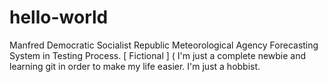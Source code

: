 # hello-world
Manfred Democratic Socialist Republic Meteorological Agency Forecasting System in Testing Process. [ Fictional ] 
( I'm just a complete newbie and learning git in order to make my life easier. I'm just a hobbist. 
